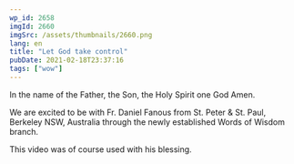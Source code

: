 ```yaml
---
wp_id: 2658
imgId: 2660
imgSrc: /assets/thumbnails/2660.png
lang: en
title: "Let God take control"
pubDate: 2021-02-18T23:37:16
tags: ["wow"]
---
```


<!-- page: 6 -->

<p>In the name of the Father, the Son, the Holy Spirit one God Amen.</p>
<p>We are excited to be with Fr. Daniel Fanous from St. Peter &amp; St. Paul, Berkeley NSW, Australia through the newly established Words of Wisdom branch.</p>
<p>This video was of course used with his blessing.</p>
<p>&nbsp;</p>
